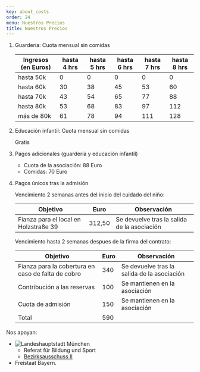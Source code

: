 ```yaml
---
key: about_costs
order: 24
menu: Nuestros Precios
title: Nuestros Precios
---
```

1. Guardería: Cuota mensual sin comidas

   Ingresos (en Euros) | hasta 4 hrs | hasta 5 hrs | hasta 6 hrs | hasta 7 hrs | hasta 8 hrs 
   ---------------|---------------|---------------|---------------|---------------|---------------
   hasta 50k        | 0             | 0             | 0             | 0             | 0
   hasta 60k        | 30            | 38            | 45            | 53            | 60
   hasta 70k        | 43            | 54            | 65            | 77            | 88
   hasta 80k        | 53            | 68            | 83            | 97            | 112
   más de 80k       | 61            | 78            | 94            | 111           | 128

2. Educación infantil: Cuota mensual sin comidas
 
   Gratis

3. Pagos adicionales (guardería y educación infantil)

   * Cuota de la asociación: 88 Euro
   * Comidas: 70 Euro

4. Pagos únicos tras la admisión

   Vencimiento 2 semanas antes del inicio del cuidado del niño:

   Objetivo                          | Euro   | Observación                        
   ----------------------------------|--------|----------------------------------
   Fianza para el local en Holzstraße 39               | 312,50 | Se devuelve tras la salida de la asociación

   Vencimiento hasta 2 semanas despues de la firma del contrato:

   Objetivo                          | Euro   | Observación                        
   ----------------------------------|--------|----------------------------------
   Fianza para la cobertura en caso de falta de cobro | 340    | Se devuelve tras la salida de la asociación 
   Contribución a las reservas       | 100    | Se mantienen en la asociación      
   Cuota de admisión                    | 150    | Se mantienen en la asociación      
   Total                            | 590    |  &nbsp;                                


Nos apoyan:

* ![Landeshauptstadt München](/img/landeshauptstadt_muenchen.gif)
  * Referat für Bildung und Sport
  * [Bezirksausschuss II](https://www.muenchen.de/rathaus/Stadtpolitik/Bezirksausschuesse.html)
* Freistaat Bayern.